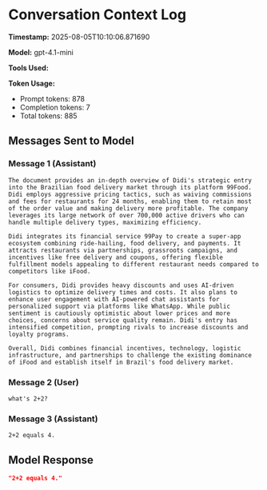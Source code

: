 # Conversation Context Log

**Timestamp:** 2025-08-05T10:10:06.871690

**Model:** gpt-4.1-mini

**Tools Used:** 

**Token Usage:**
- Prompt tokens: 878
- Completion tokens: 7
- Total tokens: 885

## Messages Sent to Model

### Message 1 (Assistant)

```
The document provides an in-depth overview of Didi's strategic entry into the Brazilian food delivery market through its platform 99Food. Didi employs aggressive pricing tactics, such as waiving commissions and fees for restaurants for 24 months, enabling them to retain most of the order value and making delivery more profitable. The company leverages its large network of over 700,000 active drivers who can handle multiple delivery types, maximizing efficiency.

Didi integrates its financial service 99Pay to create a super-app ecosystem combining ride-hailing, food delivery, and payments. It attracts restaurants via partnerships, grassroots campaigns, and incentives like free delivery and coupons, offering flexible fulfillment models appealing to different restaurant needs compared to competitors like iFood.

For consumers, Didi provides heavy discounts and uses AI-driven logistics to optimize delivery times and costs. It also plans to enhance user engagement with AI-powered chat assistants for personalized support via platforms like WhatsApp. While public sentiment is cautiously optimistic about lower prices and more choices, concerns about service quality remain. Didi's entry has intensified competition, prompting rivals to increase discounts and loyalty programs.

Overall, Didi combines financial incentives, technology, logistic infrastructure, and partnerships to challenge the existing dominance of iFood and establish itself in Brazil's food delivery market.
```

### Message 2 (User)

```
what's 2+2?
```

### Message 3 (Assistant)

```
2+2 equals 4.
```

## Model Response

```json
"2+2 equals 4."
```

